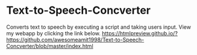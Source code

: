 # Text-to-Speech-Concverter
Converts text to speech by executing a script and taking users input.
View my webapp by clicking the link below.
https://htmlpreview.github.io/?https://github.com/awesomeamit1998/Text-to-Speech-Concverter/blob/master/index.html
